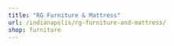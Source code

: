 ```yaml
---
title: "RG Furniture & Mattress"
url: /indianapolis/rg-furniture-and-mattress/
shop: furniture
---
```

